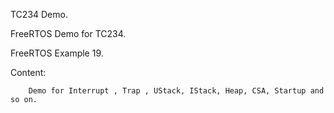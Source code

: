 TC234 Demo.

FreeRTOS Demo for TC234.

FreeRTOS Example 19.

Content:

        Demo for Interrupt , Trap , UStack, IStack, Heap, CSA, Startup and so on.


